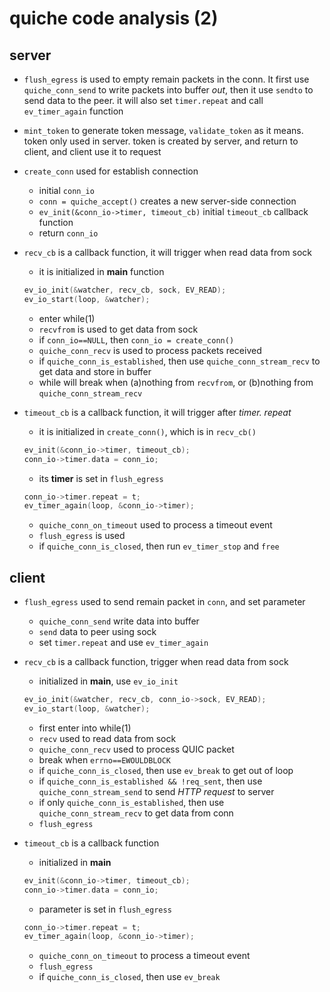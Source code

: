 # quiche code analysis (2)

## server
- `flush_egress` is used to empty remain packets in the conn. It first use `quiche_conn_send` to write packets into buffer *out*, then it use `sendto` to send data to the peer. it will also set `timer.repeat` and call `ev_timer_again` function
- `mint_token` to generate token message, `validate_token` as it means. token only used in server. token is created by server, and return to client, and client use it to request
- `create_conn` used for establish connection
	- initial `conn_io`
	- `conn = quiche_accept()` creates a new server-side connection
	- `ev_init(&conn_io->timer, timeout_cb)` initial `timeout_cb` callback function
	- return `conn_io`
- `recv_cb` is a callback function, it will trigger when read data from sock
	
	- it is initialized in **main** function
	```c++
	ev_io_init(&watcher, recv_cb, sock, EV_READ);
	ev_io_start(loop, &watcher);
	```
	- enter while(1)
	- `recvfrom` is used to get data from sock
	- if `conn_io==NULL`, then `conn_io = create_conn()`
	- `quiche_conn_recv` is used to process packets received
	- if `quiche_conn_is_established`, then use `quiche_conn_stream_recv` to get data and store in buffer
	- while will break when (a)nothing from `recvfrom`, or (b)nothing from `quiche_conn_stream_recv`
- `timeout_cb` is a callback function, it will trigger after *timer. repeat*
	- it is initialized in `create_conn()`, which is in `recv_cb()`
	```c++
	ev_init(&conn_io->timer, timeout_cb);
	conn_io->timer.data = conn_io;
	```
	- its **timer** is set in `flush_egress`
	```c++
	conn_io->timer.repeat = t;
	ev_timer_again(loop, &conn_io->timer);
	```
	- `quiche_conn_on_timeout` used to process a timeout event
	- `flush_egress` is used
	- if `quiche_conn_is_closed`, then run `ev_timer_stop` and `free`


## client
- `flush_egress` used to send remain packet in `conn`, and set parameter
	- `quiche_conn_send` write data into buffer
	- `send` data to peer using sock
	- set `timer.repeat` and use `ev_timer_again`
- `recv_cb` is a callback function, trigger when read data from sock
	- initialized in **main**, use `ev_io_init`
	```c++
	ev_io_init(&watcher, recv_cb, conn_io->sock, EV_READ);
	ev_io_start(loop, &watcher);
	```
	- first enter into while(1)
	- `recv` used to read data from sock
	- `quiche_conn_recv` used to process QUIC packet
	- break when `errno==EWOULDBLOCK`
	- if `quiche_conn_is_closed`, then use `ev_break` to get out of loop
	- if `quiche_conn_is_established && !req_sent`, then use `quiche_conn_stream_send` to send *HTTP request* to server
	- if only `quiche_conn_is_established`, then use `quiche_conn_stream_recv` to get data from conn
	- `flush_egress`
- `timeout_cb` is a callback function
	
	- initialized in **main**
	```c++
	ev_init(&conn_io->timer, timeout_cb);
	conn_io->timer.data = conn_io;
	```
	- parameter is set in `flush_egress`
	```c++
	conn_io->timer.repeat = t;
	ev_timer_again(loop, &conn_io->timer);
	```
	- `quiche_conn_on_timeout` to process a timeout event
	- `flush_egress`
	- if `quiche_conn_is_closed`, then use `ev_break`